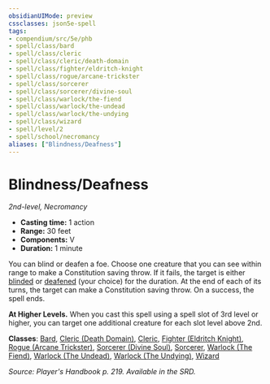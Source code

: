 ```yaml
---
obsidianUIMode: preview
cssclasses: json5e-spell
tags:
- compendium/src/5e/phb
- spell/class/bard
- spell/class/cleric
- spell/class/cleric/death-domain
- spell/class/fighter/eldritch-knight
- spell/class/rogue/arcane-trickster
- spell/class/sorcerer
- spell/class/sorcerer/divine-soul
- spell/class/warlock/the-fiend
- spell/class/warlock/the-undead
- spell/class/warlock/the-undying
- spell/class/wizard
- spell/level/2
- spell/school/necromancy
aliases: ["Blindness/Deafness"]
---
```

# Blindness/Deafness
*2nd-level, Necromancy*  

- **Casting time:** 1 action
- **Range:** 30 feet
- **Components:** V
- **Duration:** 1 minute

You can blind or deafen a foe. Choose one creature that you can see within range to make a Constitution saving throw. If it fails, the target is either [blinded](z_compendium/rules/conditions.md#blinded) or [deafened](z_compendium/rules/conditions.md#deafened) (your choice) for the duration. At the end of each of its turns, the target can make a Constitution saving throw. On a success, the spell ends.

**At Higher Levels.** When you cast this spell using a spell slot of 3rd level or higher, you can target one additional creature for each slot level above 2nd.

**Classes**: [Bard](z_compendium/classes/bard.md), [Cleric (Death Domain)](z_compendium/classes/cleric-death-domain.md), [Cleric](z_compendium/classes/cleric.md), [Fighter (Eldritch Knight)](z_compendium/classes/fighter-eldritch-knight.md), [Rogue (Arcane Trickster)](z_compendium/classes/rogue-arcane-trickster.md), [Sorcerer (Divine Soul)](z_compendium/classes/sorcerer-divine-soul-xge.md), [Sorcerer](z_compendium/classes/sorcerer.md), [Warlock (The Fiend)](z_compendium/classes/warlock-the-fiend.md), [Warlock (The Undead)](z_compendium/classes/warlock-the-undead-vrgr.md), [Warlock (The Undying)](z_compendium/classes/warlock-the-undying-scag.md), [Wizard](z_compendium/classes/wizard.md)

*Source: Player's Handbook p. 219. Available in the SRD.*